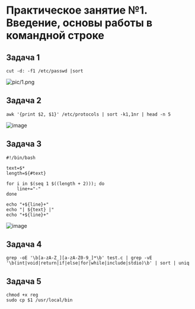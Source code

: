 # Практическое занятие №1. Введение, основы работы в командной строке


## Задача 1
```cut -d: -f1 /etc/passwd |sort```

![pic/1.png](pic/1.png)


## Задача 2
```awk '{print $2, $1}' /etc/protocols | sort -k1,1nr | head -n 5```

![image](https://github.com/user-attachments/assets/cb87d570-0feb-4909-9b24-144e28d0a178)

## Задача 3
```
#!/bin/bash

text=$*
length=${#text}

for i in $(seq 1 $((length + 2))); do
    line+="-"
done

echo "+${line}+"
echo "| ${text} |"
echo "+${line}+"
```            

![image](https://github.com/user-attachments/assets/e43cd7ea-2b8b-4532-a65e-270b7be1c2d9)

## Задача 4
```
grep -oE '\b[a-zA-Z_][a-zA-Z0-9_]*\b' test.c | grep -vE '\b(int|void|return|if|else|for|while|include|stdio)\b' | sort | uniq
```


## Задача 5
```
chmod +x reg
sudo cp $1 /usr/local/bin
```
